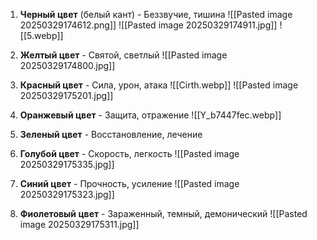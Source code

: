 1. **Черный цвет** (белый кант) - Беззвучие, тишина 
![[Pasted image 20250329174612.png]]
![[Pasted image 20250329174911.jpg]]
![[5.webp]]

2. **Желтый цвет** - Святой, светлый
![[Pasted image 20250329174800.jpg]]
 
3. **Красный цвет** - Сила, урон, атака
![[Cirth.webp]]
![[Pasted image 20250329175201.jpg]]

4. **Оранжевый цвет** - Защита, отражение 
![[Y_b7447fec.webp]]

5. **Зеленый цвет** - Восстановление, лечение










 
6. **Голубой цвет** - Скорость, легкость
![[Pasted image 20250329175335.jpg]]

7. **Синий цвет** - Прочность, усиление
![[Pasted image 20250329175323.jpg]]

8. **Фиолетовый цвет** - Зараженный, темный, демонический
![[Pasted image 20250329175311.jpg]]